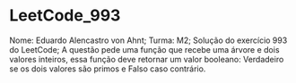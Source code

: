 # LeetCode_993
Nome: Eduardo Alencastro von Ahnt; 
Turma: M2;
Solução do exercício 993 do LeetCode;
A questão pede uma função que recebe uma árvore e dois valores inteiros,
essa função deve retornar um valor booleano: Verdadeiro se os dois valores são primos e 
Falso caso contrário.
